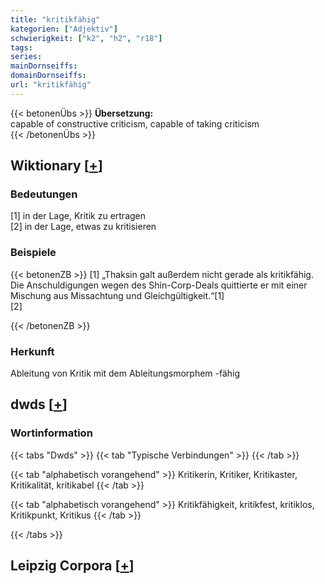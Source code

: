 ```yaml
---
title: "kritikfähig"
kategorien: ["Adjektiv"]
schwierigkeit: ["k2", "h2", "r18"]
tags:
series:
mainDornseiffs:
domainDornseiffs:
url: "kritikfähig"
---
```


{{< betonenÜbs >}}
**Übersetzung:**  
capable of constructive criticism, capable of taking criticism  
{{< /betonenÜbs >}}

## Wiktionary [[+](https://de.wiktionary.org/wiki/kritikfähig)]

### Bedeutungen
[1] in der Lage, Kritik zu ertragen  
[2] in der Lage, etwas zu kritisieren  

### Beispiele
{{< betonenZB >}}
[1] „Thaksin galt außerdem nicht gerade als kritikfähig. Die Anschuldigungen wegen des Shin-Corp-Deals quittierte er mit einer Mischung aus Missachtung und Gleichgültigkeit.“[1]  
[2]  

{{< /betonenZB >}}
### Herkunft
Ableitung von Kritik mit dem Ableitungsmorphem -fähig  



## dwds [[+](https://www.dwds.de/wb/kritikfähig)]

### Wortinformation
{{< tabs "Dwds" >}}
{{< tab "Typische Verbindungen" >}}
{{< /tab >}}

{{< tab "alphabetisch vorangehend" >}}
Kritikerin, Kritiker, Kritikaster, Kritikalität, kritikabel
{{< /tab >}}

{{< tab "alphabetisch vorangehend" >}}
Kritikfähigkeit, kritikfest, kritiklos, Kritikpunkt, Kritikus
{{< /tab >}}

{{< /tabs >}}

## Leipzig Corpora [[+](https://corpora.uni-leipzig.de/en/res?word=kritikfähig&corpusId=deu_newscrawl-public_2018)]

